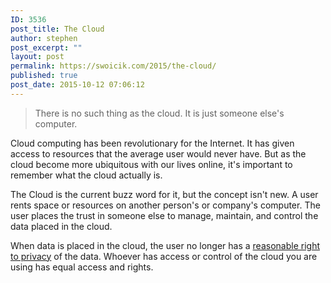 ```yaml
---
ID: 3536
post_title: The Cloud 
author: stephen
post_excerpt: ""
layout: post
permalink: https://swoicik.com/2015/the-cloud/
published: true
post_date: 2015-10-12 07:06:12
---
```

<blockquote>There is no such thing as the cloud. It is just someone else's computer.</blockquote>
Cloud computing has been revolutionary for the Internet. It has given access to resources that the average user would never have. But as the cloud become more ubiquitous with our lives online, it's important to remember what the cloud actually is.

The Cloud is the current buzz word for it, but the concept isn't new. A user rents space or resources on another person's or company's computer. The user places the trust in someone else to manage, maintain, and control the data placed in the cloud.

When data is placed in the cloud, the user no longer has a <a href="https://en.wikipedia.org/wiki/Third-party_doctrine" target="_blank">reasonable right to privacy</a> of the data. Whoever has access or control of the cloud you are using has equal access and rights.